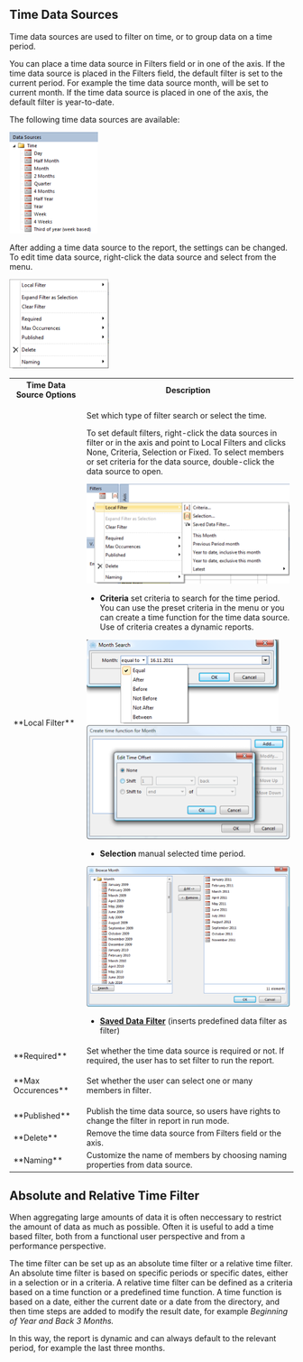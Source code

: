 ## Time Data Sources

Time data sources are used to filter on time, or to group data on a time period.

You can place a time data source in Filters field or in one of the axis. If the time data source is placed in the Filters field, the default filter is set to the current period. For example the time data source month, will be set to current month. If the time data source is placed in one of the axis, the default filter is year-to-date.

The following time data sources are available:

![ID7FEFE85AED014BFB.IDC53D890147344B08.png](media/ID7FEFE85AED014BFB.IDC53D890147344B08.png)

After adding a time data source to the report, the settings can be changed. To edit time data source, right-click the data source and select from the menu.  

![ID7FEFE85AED014BFB.IDB3EDD3B414E04B1E.png](media/ID7FEFE85AED014BFB.IDB3EDD3B414E04B1E.png)

<table style="WIDTH: 100%">

<tbody>

<tr>

<th>Time Data Source Options</th>

<th>Description</th>

</tr>

<tr>

<td>**Local Filter**</td>

<td>

Set which type of filter search or select the time.

To set default filters, right-click the data sources in filter or in the axis and point to Local Filters and clicks None, Criteria, Selection or Fixed. To select members or set criteria for the data source, double-click the data source to open.

![ID7FEFE85AED014BFB.ID5915D95FD1434583.png](media/ID7FEFE85AED014BFB.ID5915D95FD1434583.png)

*   **Criteria** set criteria to search for the time period. You can use the preset criteria in the menu or you can create a time function for the time data source. Use of criteria creates a dynamic reports.

![ID7FEFE85AED014BFB.ID0E38AD115CC145BE.png](media/ID7FEFE85AED014BFB.ID0E38AD115CC145BE.png)![ID7FEFE85AED014BFB.ID7C85EEDD08BC4FCE.png](media/ID7FEFE85AED014BFB.ID7C85EEDD08BC4FCE.png)

*   **Selection** manual selected time period.

![ID7FEFE85AED014BFB.ID1AB9B6AF7E17486B.png](media/ID7FEFE85AED014BFB.ID1AB9B6AF7E17486B.png)

*   **[Saved Data Filter](../../../../developers/defining-an-app-model/data-filters.md)** (inserts predefined data filter as filter)

</td>

</tr>

<tr>

<td>**Required**</td>

<td>Set whether the time data source is required or not. If required, the user has to set filter to run the report.</td>

</tr>

<tr>

<td>**Max Occurences**</td>

<td>

Set whether the user can select one or many members in filter.

</td>

</tr>

<tr>

<td>**Published**</td>

<td>Publish the time data source, so users have rights to change the filter in report in run mode.</td>

</tr>

<tr>

<td>**Delete**</td>

<td>Remove the time data source from Filters field or the axis.</td>

</tr>

<tr>

<td>**Naming**</td>

<td>Customize the name of members by choosing naming properties from data source.</td>

</tr>

</tbody>

</table>


## Absolute and Relative Time Filter

When aggregating large amounts of data it is often neccessary to restrict the amount of data as much as possible. Often it is useful to add a time based filter, both from a functional user perspective and from a performance perspective.

The time filter can be set up as an absolute time filter or a relative time filter. An absolute time filter is based on specific periods or specific dates, either in a selection or in a criteria. A relative time filter can be defined as a criteria based on a time function or a predefined time function. A time function is based on a date, either the current date or a date from the directory, and then time steps are added to modify the result date, for example <span style="FONT-STYLE: italic">Beginning of Year and <span style="FONT-STYLE: italic">Back 3 Months.

In this way, the report is dynamic and can always default to the relevant period, for example the last three months.


